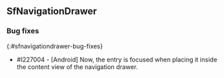## SfNavigationDrawer

### Bug fixes
{:#sfnavigationdrawer-bug-fixes}

* \#I227004 - [Android] Now, the entry is focused when placing it inside the content view of the navigation drawer.